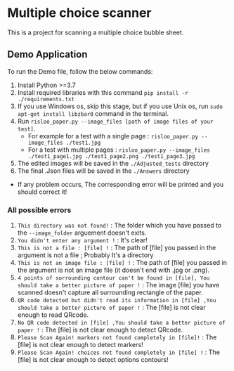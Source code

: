 # Multiple choice scanner
This is a project for scanning a multiple choice bubble sheet. 
## Demo Application
To run the Demo file, follow the below commands:

1. Install Python >=3.7 
2. Install required libraries with this command `pip install -r ./requirements.txt`  
3. If you use Windows os, skip this stage, but if you use Unix os, run `sudo apt-get install libzbar0` command in the terminal.
3. Run `risloo_paper.py --image_files [path of image files of your test]`. 
   * For example  for a test with a single page :  `risloo_paper.py --image_files ./test1.jpg `
   * For a test with multiple pages : `risloo_paper.py --image_files ./test1_page1.jpg ./test1_page2.png ./test1_page3.jpg`
4. The edited images will be saved in the `./Adjusted_tests` directory 
4. The final .Json files  will be saved in the `./Answers` directory  

* If any problem occurs, The corresponding error will be printed and you should correct it!
### All possible errors 
1. `This directory was not found!` : The folder which you have passed to the `--image_folder` arguement doesn't exits.
2. `You didn't enter any argument !` : It's clear!
3. `This is not a file : [file] !` : The path of [file] you passed in the argument is not a file ; Probably It's a directory  
4. `This is not an image file : [file] !` : The path of [file] you passed in the argument is not an image file (it doesn't end with .jpg or .png).  
5. `4 points of sorrounding contour can't be found in [file], You should take a better picture of paper !` : The image [file] you have scanned doesn't capture all surrounding rectangle of the paper. 
6. `QR code detected but didn't read its information in [file] ,You should take a better picture of paper !` : The [file] is not clear enough to read QRcode.
7. `No QR code detected in [file] ,You should take a better picture of paper !` : The [file] is not clear enough to detect QRcode.
8. `Please Scan Again! markers not found completely in [file]!` : The [file] is not clear enough to detect markers!
9. `Please Scan Again! choices not found completely in [file] !` : The [file] is not clear enough to detect options contours!

